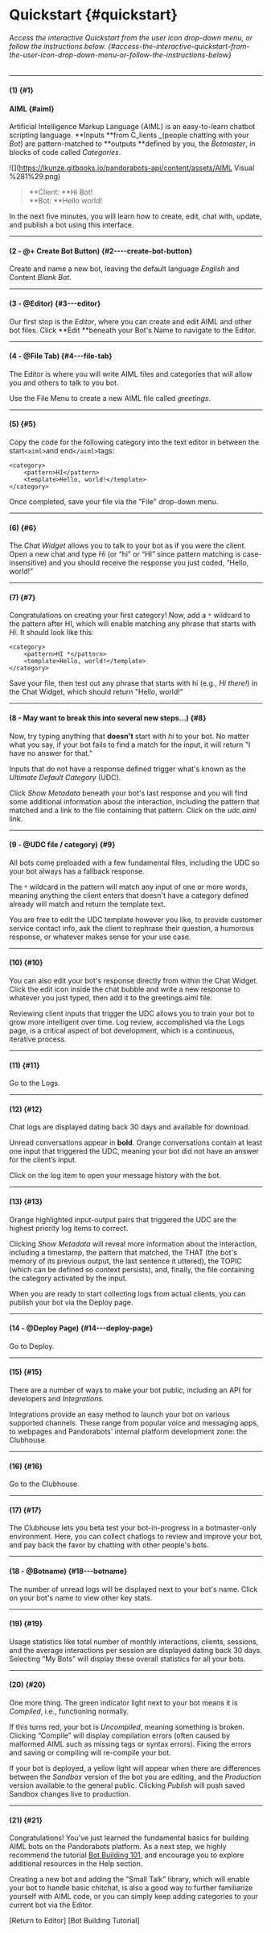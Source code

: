 # Quickstart {#quickstart}

###### Access the interactive Quickstart from the user icon drop-down menu, or follow the instructions below. {#access-the-interactive-quickstart-from-the-user-icon-drop-down-menu-or-follow-the-instructions-below}

---

#### \(1\) {#1}

#### AIML {#aiml}

Artificial Intelligence Markup Language \(AIML\) is an easy-to-learn chatbot scripting language. **Inputs **from C_lients _\(people chatting with your _Bot_\) are pattern-matched to **outputs **defined by you, the _Botmaster_, in blocks of code called _Categories_.

![](https://lkunze.gitbooks.io/pandorabots-api/content/assets/AIML Visual %281%29.png)

> **Client: **Hi Bot!  
> **Bot: **Hello world!

In the next five minutes, you will learn how to create, edit, chat with, update, and publish a bot using this interface.

---

#### \(2 - @+ Create Bot Button\) {#2----create-bot-button}

Create and name a new bot, leaving the default language _English_ and Content _Blank Bot_.

---

#### \(3 - @Editor\) {#3---editor}

Our first stop is the _Editor_, where you can create and edit AIML and other bot files. Click **Edit **beneath your Bot's Name to navigate to the Editor.

---

#### \(4 - @File Tab\) {#4---file-tab}

The Editor is where you will write AIML files and categories that will allow you and others to talk to you bot.

Use the File Menu to create a new AIML file called _greetings_.

---

#### \(5\) {#5}

Copy the code for the following category into the text editor in between the start`<aiml>`and end`</aiml>`tags:

```
<category>
    <pattern>HI</pattern>
    <template>Hello, world!</template>
</category>
```

Once completed, save your file via the "File" drop-down menu.

---

#### \(6\) {#6}

The _Chat Widget_ allows you to talk to your bot as if you were the client. Open a new chat and type _Hi_ \(or “hi” or “HI” since pattern matching is case-insensitive\) and you should receive the response you just coded, “Hello, world!”

---

#### \(7\) {#7}

Congratulations on creating your first category! Now, add a `*` wildcard to the pattern after HI, which will enable matching any phrase that starts with _Hi_. It should look like this:

```
<category>
    <pattern>HI *</pattern>
    <template>Hello, world!</template>
</category>
```

Save your file, then test out any phrase that starts with hi \(e.g., _Hi there!_\) in the Chat Widget, which should return "Hello, world!"

---

#### \(8 - May want to break this into several new steps...\) {#8}

Now, try typing anything that **doesn't** start with _hi_ to your bot. No matter what you say, if your bot fails to find a match for the input, it will return "I have no answer for that."

Inputs that do not have a response defined trigger what's known as the _Ultimate Default Category_ \(UDC\).

Click _Show Metadata_ beneath your bot's last response and you will find some additional information about the interaction, including the pattern that matched and a link to the file containing that pattern. Click on the _udc.aiml_ link. 

---

#### \(9 - @UDC file / category\) {#9}

All bots come preloaded with a few fundamental files, including the UDC so your bot always has a fallback response.

The `*` wildcard in the pattern will match any input of one or more words, meaning anything the client enters that doesn't have a category defined already will match and return the template text.

You are free to edit the UDC template however you like, to provide customer service contact info, ask the client to rephrase their question, a humorous response, or whatever makes sense for your use case.

---

#### \(10\) {#10}

You can also edit your bot's response directly from within the Chat Widget. Click the edit icon inside the chat bubble and write a new response to whatever you just typed, then add it to the greetings.aiml file.

Reviewing client inputs that trigger the UDC allows you to train your bot to grow more intelligent over time. Log review, accomplished via the Logs page, is a critical aspect of bot development, which is a continuous, iterative process.

---

#### \(11\) {#11}

Go to the Logs.

---

#### \(12\) {#12}

Chat logs are displayed dating back 30 days and available for download.

Unread conversations appear in **bold**. Orange conversations contain at least one input that triggered the UDC, meaning your bot did not have an answer for the client’s input.

Click on the log item to open your message history with the bot.

---

#### \(13\) {#13}

Orange highlighted input-output pairs that triggered the UDC are the highest priority log items to correct.

Clicking _Show Metadata_ will reveal more information about the interaction, including a timestamp, the pattern that matched, the THAT \(the bot's memory of its previous output, the last sentence it uttered\), the TOPIC \(which can be defined so context persists\), and, finally, the file containing the category activated by the input.

When you are ready to start collecting logs from actual clients, you can publish your bot via the Deploy page.

---

#### \(14 - @Deploy Page\) {#14---deploy-page}

Go to Deploy.

---

#### \(15\) {#15}

There are a number of ways to make your bot public, including an API for developers and _Integrations._

Integrations provide an easy method to launch your bot on various supported channels. These range from popular voice and messaging apps, to webpages and Pandorabots' internal platform development zone: the Clubhouse.

---

#### \(16\) {#16}

Go to the Clubhouse.

---

#### \(17\) {#17}

The Clubhouse lets you beta test your bot-in-progress in a botmaster-only environment. Here, you can collect chatlogs to review and improve your bot, and pay back the favor by chatting with other people's bots.

---

#### \(18 - @Botname\) {#18---botname}

The number of unread logs will be displayed next to your bot's name. Click on your bot's name to view other key stats.

---

#### \(19\) {#19}

Usage statistics like total number of monthly interactions, clients, sessions, and the average interactions per session are displayed dating back 30 days. Selecting “My Bots” will display these overall statistics for all your bots.

---

#### \(20\) {#20}

One more thing. The green indicator light next to your bot means it is _Compiled_, i.e., functioning normally.

If this turns red, your bot is _Uncompiled_, meaning something is broken. Clicking “Compile” will display compilation errors \(often caused by malformed AIML such as missing tags or syntax errors\). Fixing the errors and saving or compiling will re-compile your bot.

If your bot is deployed, a yellow light will appear when there are differences between the _Sandbox_ version of the bot you are editing, and the _Production_ version available to the general public. Clicking _Publish_ will push saved Sandbox changes live to production.

---

#### \(21\) {#21}

Congratulations! You've just learned the fundamental basics for building AIML bots on the Pandorabots platform. As a next step, we highly recommend the tutorial [Bot Building 101](https://lkunze.gitbooks.io/pandorabots-api/content/building-bots/tutorial-building-bots-on-the-pandorabots-platform.html), and encourage you to explore additional resources in the Help section.

Creating a new bot and adding the "Small Talk" library, which will enable your bot to handle basic chitchat, is also a good way to further familiarize yourself with AIML code, or you can simply keep adding categories to your current bot via the Editor.

\[Return to Editor\] \[Bot Building Tutorial\]

